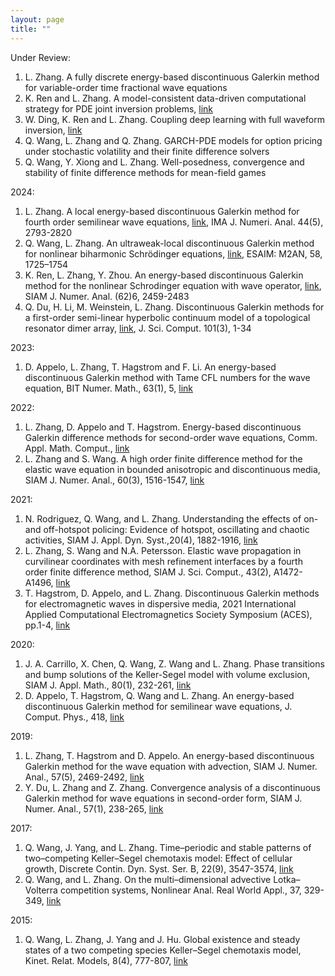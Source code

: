 ```yaml
---
layout: page
title: ""
---
```


Under Review:
1. L. Zhang. A fully discrete energy-based discontinuous Galerkin method for variable-order time fractional wave equations
2. K. Ren and L. Zhang. A model-consistent data-driven computational strategy for PDE joint inversion problems, [link](https://arxiv.org/abs/2210.09228)
3. W. Ding, K. Ren and L. Zhang. Coupling deep learning with full waveform inversion, [link](https://arxiv.org/abs/2203.01799)
4. Q. Wang, L. Zhang and Q. Zhang. GARCH-PDE models for option pricing under stochastic volatility and their finite difference solvers
5. Q. Wang, Y. Xiong and L. Zhang. Well-posedness, convergence and stability of finite difference methods for mean-field games

2024:
1. L. Zhang. A local energy-based discontinuous Galerkin method for fourth order semilinear wave equations, [link](https://academic.oup.com/imajna/article/44/5/2793/7317722), IMA J. Numeri. Anal. 44(5), 2793-2820 
2. Q. Wang, L. Zhang. An ultraweak-local discontinuous Galerkin method for nonlinear biharmonic Schrödinger equations, [link](https://www.esaim-m2an.org/articles/m2an/pdf/2024/05/m2an230135.pdf), ESAIM: M2AN, 58, 1725–1754 
3. K. Ren, L. Zhang, Y. Zhou. An energy-based discontinuous Galerkin method for the nonlinear Schrodinger equation with wave operator, [link](https://epubs.siam.org/doi/full/10.1137/23M1597496), SIAM J. Numer. Anal. (62)6, 2459-2483 
4. Q. Du, H. Li, M. Weinstein, L. Zhang. Discontinuous Galerkin methods for a first-order semi-linear hyperbolic continuum model of a topological resonator dimer array, [link](https://link.springer.com/article/10.1007/s10915-024-02675-2), J. Sci. Comput. 101(3), 1-34 

2023:
1. D. Appelo, L. Zhang, T. Hagstrom and F. Li. An energy-based discontinuous Galerkin method with Tame CFL numbers for the wave equation, BIT Numer. Math., 63(1), 5, [link](https://link.springer.com/article/10.1007/s10543-023-00954-2)

2022:
1. L. Zhang, D. Appelo and T. Hagstrom. Energy-based discontinuous Galerkin difference methods for second-order wave equations, Comm. Appl. Math. Comput., [link](https://doi.org/10.1007/s42967-021-00149-y)
2. L. Zhang and S. Wang. A high order finite difference method for the elastic wave equation in bounded anisotropic and discontinuous media, SIAM J. Numer. Anal., 60(3), 1516-1547, [link](https://epubs.siam.org/doi/10.1137/21M1422586)

2021:
1. N. Rodriguez, Q. Wang, and L. Zhang. Understanding the effects of on- and off-hotspot policing: Evidence of hotspot, oscillating and chaotic activities, SIAM J. Appl. Dyn. Syst.,20(4), 1882-1916, [link](https://epubs.siam.org/doi/abs/10.1137/20M1359572)
2. L. Zhang, S. Wang and N.A. Petersson. Elastic wave propagation in curvilinear coordinates with mesh refinement interfaces by a fourth order finite difference method, SIAM J. Sci. Comput., 43(2), A1472-A1496, [link](https://epubs.siam.org/doi/abs/10.1137/20M1339702?journalCode=sjoce3)
3. T. Hagstrom, D. Appelo, and L. Zhang. Discontinuous Galerkin methods for electromagnetic waves in dispersive media, 2021 International Applied Computational Electromagnetics Society Symposium (ACES), pp.1-4, [link](https://ieeexplore.ieee.org/document/9528750)

2020:
1. J. A. Carrillo, X. Chen, Q. Wang, Z. Wang and L. Zhang. Phase transitions and bump solutions of the Keller-Segel model with volume exclusion, SIAM J. Appl. Math., 80(1), 232-261, [link](https://epubs.siam.org/doi/abs/10.1137/19M125827X)
2. D. Appelo, T. Hagstrom, Q. Wang and L. Zhang. An energy-based discontinuous Galerkin method for semilinear wave equations, J. Comput. Phys., 418, [link](https://www.sciencedirect.com/science/article/pii/S002199912030382X?via%3Dihub)

2019:
1. L. Zhang, T. Hagstrom and D. Appelo. An energy-based discontinuous Galerkin method for the wave equation with advection, SIAM J. Numer. Anal., 57(5), 2469-2492, [link](https://epubs.siam.org/doi/abs/10.1137/19M1242720)
2. Y. Du, L. Zhang and Z. Zhang. Convergence analysis of a discontinuous Galerkin method for wave equations in second-order form, SIAM J. Numer. Anal., 57(1), 238-265, [link](https://epubs.siam.org/doi/abs/10.1137/18M1190495)

2017:
1. Q. Wang, J. Yang, and L. Zhang. Time–periodic and stable patterns of two–competing Keller–Segel chemotaxis model: Effect of cellular growth, Discrete Contin. Dyn. Syst. Ser. B, 22(9), 3547-3574, [link](http://www.aimsciences.org/journals/displayArticlesnew.jsp?paperID=14353)
2. Q. Wang, and L. Zhang. On the multi–dimensional advective Lotka–Volterra competition systems, Nonlinear Anal. Real World Appl., 37, 329-349, [link](https://www.sciencedirect.com/science/article/pii/S1468121817300342)

2015:
1. Q. Wang, L. Zhang, J. Yang and J. Hu. Global existence and steady states of a two competing species Keller–Segel chemotaxis model, Kinet. Relat. Models, 8(4), 777-807, [link](http://www.aimsciences.org/article/doi/10.3934/krm.2015.8.777)


